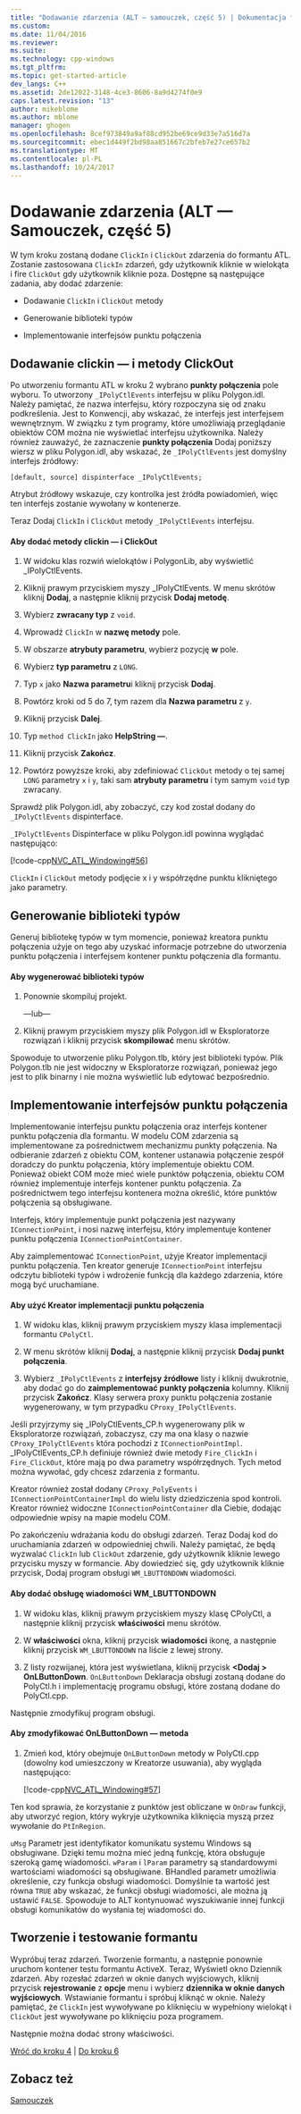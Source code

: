 ```yaml
---
title: "Dodawanie zdarzenia (ALT — samouczek, część 5) | Dokumentacja firmy Microsoft"
ms.custom: 
ms.date: 11/04/2016
ms.reviewer: 
ms.suite: 
ms.technology: cpp-windows
ms.tgt_pltfrm: 
ms.topic: get-started-article
dev_langs: C++
ms.assetid: 2de12022-3148-4ce3-8606-8a9d4274f0e9
caps.latest.revision: "13"
author: mikeblome
ms.author: mblome
manager: ghogen
ms.openlocfilehash: 8cef973849a9af88cd952be69ce9d33e7a516d7a
ms.sourcegitcommit: ebec1d449f2bd98aa851667c2bfeb7e27ce657b2
ms.translationtype: MT
ms.contentlocale: pl-PL
ms.lasthandoff: 10/24/2017
---
```

# <a name="adding-an-event-atl-tutorial-part-5"></a>Dodawanie zdarzenia (ALT — Samouczek, część 5)
W tym kroku zostaną dodane `ClickIn` i `ClickOut` zdarzenia do formantu ATL. Zostanie zastosowana `ClickIn` zdarzeń, gdy użytkownik kliknie w wielokąta i fire `ClickOut` gdy użytkownik kliknie poza. Dostępne są następujące zadania, aby dodać zdarzenie:  
  
-   Dodawanie `ClickIn` i `ClickOut` metody  
  
-   Generowanie biblioteki typów  
  
-   Implementowanie interfejsów punktu połączenia  
  
## <a name="adding-the-clickin-and-clickout-methods"></a>Dodawanie clickin — i metody ClickOut  
 Po utworzeniu formantu ATL w kroku 2 wybrano **punkty połączenia** pole wyboru. To utworzony `_IPolyCtlEvents` interfejsu w pliku Polygon.idl. Należy pamiętać, że nazwa interfejsu, który rozpoczyna się od znaku podkreślenia. Jest to Konwencji, aby wskazać, że interfejs jest interfejsem wewnętrznym. W związku z tym programy, które umożliwiają przeglądanie obiektów COM można nie wyświetlać interfejsu użytkownika. Należy również zauważyć, że zaznaczenie **punkty połączenia** Dodaj poniższy wiersz w pliku Polygon.idl, aby wskazać, że `_IPolyCtlEvents` jest domyślny interfejs źródłowy:  
  
 `[default, source] dispinterface _IPolyCtlEvents;`  
  
 Atrybut źródłowy wskazuje, czy kontrolka jest źródła powiadomień, więc ten interfejs zostanie wywołany w kontenerze.  
  
 Teraz Dodaj `ClickIn` i `ClickOut` metody `_IPolyCtlEvents` interfejsu.  
  
#### <a name="to-add-the-clickin-and-clickout-methods"></a>Aby dodać metody clickin — i ClickOut  
  
1.  W widoku klas rozwiń wielokątów i PolygonLib, aby wyświetlić _IPolyCtlEvents.  
  
2.  Kliknij prawym przyciskiem myszy _IPolyCtlEvents. W menu skrótów kliknij **Dodaj**, a następnie kliknij przycisk **Dodaj metodę**.  
  
3.  Wybierz **zwracany typ** z `void`.  
  
4.  Wprowadź `ClickIn` w **nazwę metody** pole.  
  
5.  W obszarze **atrybuty parametru**, wybierz pozycję **w** pole.  
  
6.  Wybierz **typ parametru** z `LONG`.  
  
7.  Typ `x` jako **Nazwa parametru**i kliknij przycisk **Dodaj**.  
  
8.  Powtórz kroki od 5 do 7, tym razem dla **Nazwa parametru** z `y`.  
  
9. Kliknij przycisk **Dalej**.  
  
10. Typ `method ClickIn` jako **HelpString —**.  
  
11. Kliknij przycisk **Zakończ**.  
  
12. Powtórz powyższe kroki, aby zdefiniować `ClickOut` metody o tej samej `LONG` parametry `x` i `y`, taki sam **atrybuty parametru** i tym samym `void` typ zwracany.  
  
 Sprawdź plik Polygon.idl, aby zobaczyć, czy kod został dodany do `_IPolyCtlEvents` dispinterface.  
  
 `_IPolyCtlEvents` Dispinterface w pliku Polygon.idl powinna wyglądać następująco:  
  
 [!code-cpp[NVC_ATL_Windowing#56](../atl/codesnippet/cpp/adding-an-event-atl-tutorial-part-5_1.idl)]  
  
 `ClickIn` i `ClickOut` metody podjęcie x i y współrzędne punktu klikniętego jako parametry.  
  
## <a name="generating-the-type-library"></a>Generowanie biblioteki typów  
 Generuj bibliotekę typów w tym momencie, ponieważ kreatora punktu połączenia użyje on tego aby uzyskać informacje potrzebne do utworzenia punktu połączenia i interfejsem kontener punktu połączenia dla formantu.  
  
#### <a name="to-generate-the-type-library"></a>Aby wygenerować biblioteki typów  
  
1.  Ponownie skompiluj projekt.  
  
     —lub—  
  
2.  Kliknij prawym przyciskiem myszy plik Polygon.idl w Eksploratorze rozwiązań i kliknij przycisk **skompilować** menu skrótów.  
  
 Spowoduje to utworzenie pliku Polygon.tlb, który jest biblioteki typów. Plik Polygon.tlb nie jest widoczny w Eksploratorze rozwiązań, ponieważ jego jest to plik binarny i nie można wyświetlić lub edytować bezpośrednio.  
  
## <a name="implementing-the-connection-point-interfaces"></a>Implementowanie interfejsów punktu połączenia  
 Implementowanie interfejsu punktu połączenia oraz interfejs kontener punktu połączenia dla formantu. W modelu COM zdarzenia są implementowane za pośrednictwem mechanizmu punkty połączenia. Na odbieranie zdarzeń z obiektu COM, kontener ustanawia połączenie zespół doradczy do punktu połączenia, który implementuje obiektu COM. Ponieważ obiekt COM może mieć wiele punktów połączenia, obiektu COM również implementuje interfejs kontener punktu połączenia. Za pośrednictwem tego interfejsu kontenera można określić, które punktów połączenia są obsługiwane.  
  
 Interfejs, który implementuje punkt połączenia jest nazywany `IConnectionPoint`, i nosi nazwę interfejsu, który implementuje kontener punktu połączenia `IConnectionPointContainer`.  
  
 Aby zaimplementować `IConnectionPoint`, użyje Kreator implementacji punktu połączenia. Ten kreator generuje `IConnectionPoint` interfejsu odczytu biblioteki typów i wdrożenie funkcją dla każdego zdarzenia, które mogą być uruchamiane.  
  
#### <a name="to-use-the-implement-connection-point-wizard"></a>Aby użyć Kreator implementacji punktu połączenia  
  
1.  W widoku klas, kliknij prawym przyciskiem myszy klasa implementacji formantu `CPolyCtl`.  
  
2.  W menu skrótów kliknij **Dodaj**, a następnie kliknij przycisk **Dodaj punkt połączenia**.  
  
3.  Wybierz `_IPolyCtlEvents` z **interfejsy źródłowe** listy i kliknij dwukrotnie, aby dodać go do **zaimplementować punkty połączenia** kolumny. Kliknij przycisk **Zakończ**. Klasy serwera proxy punktu połączenia zostanie wygenerowany, w tym przypadku `CProxy_IPolyCtlEvents`.  
  
 Jeśli przyjrzymy się _IPolyCtlEvents_CP.h wygenerowany plik w Eksploratorze rozwiązań, zobaczysz, czy ma ona klasy o nazwie `CProxy_IPolyCtlEvents` która pochodzi z `IConnectionPointImpl`. _IPolyCtlEvents_CP.h definiuje również dwie metody `Fire_ClickIn` i `Fire_ClickOut`, które mają po dwa parametry współrzędnych. Tych metod można wywołać, gdy chcesz zdarzenia z formantu.  
  
 Kreator również został dodany `CProxy_PolyEvents` i `IConnectionPointContainerImpl` do wielu listy dziedziczenia spod kontroli. Kreator również widoczne `IConnectionPointContainer` dla Ciebie, dodając odpowiednie wpisy na mapie modelu COM.  
  
 Po zakończeniu wdrażania kodu do obsługi zdarzeń. Teraz Dodaj kod do uruchamiania zdarzeń w odpowiedniej chwili. Należy pamiętać, że będą wyzwalać `ClickIn` lub `ClickOut` zdarzenie, gdy użytkownik kliknie lewego przycisku myszy w formancie. Aby dowiedzieć się, gdy użytkownik kliknie przycisk, Dodaj program obsługi `WM_LBUTTONDOWN` wiadomości.  
  
#### <a name="to-add-a-handler-for-the-wmlbuttondown-message"></a>Aby dodać obsługę wiadomości WM_LBUTTONDOWN  
  
1.  W widoku klas, kliknij prawym przyciskiem myszy klasę CPolyCtl, a następnie kliknij przycisk **właściwości** menu skrótów.  
  
2.  W **właściwości** okna, kliknij przycisk **wiadomości** ikonę, a następnie kliknij przycisk `WM_LBUTTONDOWN` na liście z lewej strony.  
  
3.  Z listy rozwijanej, która jest wyświetlana, kliknij przycisk  **\<Dodaj > OnLButtonDown**. `OnLButtonDown` Deklaracja obsługi zostaną dodane do PolyCtl.h i implementację programu obsługi, które zostaną dodane do PolyCtl.cpp.  
  
 Następnie zmodyfikuj program obsługi.  
  
#### <a name="to-modify-the-onlbuttondown-method"></a>Aby zmodyfikować OnLButtonDown — metoda  
  
1.  Zmień kod, który obejmuje `OnLButtonDown` metody w PolyCtl.cpp (dowolny kod umieszczony w Kreatorze usuwania), aby wygląda następująco:  
  
     [!code-cpp[NVC_ATL_Windowing#57](../atl/codesnippet/cpp/adding-an-event-atl-tutorial-part-5_2.cpp)]  
  
 Ten kod sprawia, że korzystanie z punktów jest obliczane w `OnDraw` funkcji, aby utworzyć region, który wykryje użytkownika kliknięcia myszą przez wywołanie do `PtInRegion`.  
  
 `uMsg` Parametr jest identyfikator komunikatu systemu Windows są obsługiwane. Dzięki temu można mieć jedną funkcję, która obsługuje szeroką gamę wiadomości. `wParam` i `lParam` parametry są standardowymi wartościami wiadomości są obsługiwane. BHandled parametr umożliwia określenie, czy funkcja obsługi wiadomości. Domyślnie ta wartość jest równa `TRUE` aby wskazać, że funkcji obsługi wiadomości, ale można ją ustawić `FALSE`. Spowoduje to ALT kontynuować wyszukiwanie innej funkcji obsługi komunikatów do wysłania tej wiadomości do.  
  
## <a name="building-and-testing-the-control"></a>Tworzenie i testowanie formantu  
 Wypróbuj teraz zdarzeń. Tworzenie formantu, a następnie ponownie uruchom kontener testu formantu ActiveX. Teraz, Wyświetl okno Dziennik zdarzeń. Aby rozesłać zdarzeń w oknie danych wyjściowych, kliknij przycisk **rejestrowanie** z **opcje** menu i wybierz **dziennika w oknie danych wyjściowych**. Wstawianie formantu i spróbuj kliknąć w oknie. Należy pamiętać, że `ClickIn` jest wywoływane po kliknięciu w wypełniony wielokąt i `ClickOut` jest wywoływane po kliknięciu poza programem.  
  
 Następnie można dodać strony właściwości.  
  
 [Wróć do kroku 4](../atl/changing-the-drawing-code-atl-tutorial-part-4.md) &#124; [Do kroku 6](../atl/adding-a-property-page-atl-tutorial-part-6.md)  
  
## <a name="see-also"></a>Zobacz też  
 [Samouczek](../atl/active-template-library-atl-tutorial.md)

